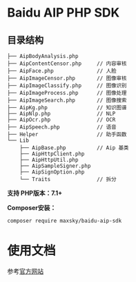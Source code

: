 # Baidu AIP PHP SDK

## 目录结构

```
├── AipBodyAnalysis.php
├── AipContentCensor.php     // 内容审核
├── AipFace.php              // 人脸
├── AipImageCensor.php       // 图像审核
├── AipImageClassify.php     // 图像识别
├── AipImageProcess.php      // 图像处理
├── AipImageSearch.php       // 图像搜索
├── AipKg.php                // 知识图谱
├── AipNlp.php               // NLP
├── AipOcr.php               // OCR
├── AipSpeech.php            // 语音
├── Helper                   // 助手函数
└── Lib
    ├── AipBase.php          // Aip 基类
    ├── AipHttpClient.php
    ├── AipHttpUtil.php
    ├── AipSampleSigner.php
    ├── AipSignOption.php
    └── Traits               // 拆分
```

**支持 PHP版本：7.1+**

**Composer安装：**

```bash
composer require maxsky/baidu-aip-sdk
```

# 使用文档

参考[官方网站](http://ai.baidu.com/docs#/Begin/top)
